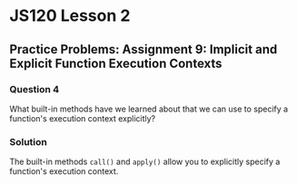 # JS120 Lesson 2

## Practice Problems: Assignment 9: Implicit and Explicit Function Execution Contexts

### Question 4

What built-in methods have we learned about that we can use to specify a
function's execution context explicitly?

### Solution

The built-in methods `call()` and `apply()` allow you to explicitly specify a
function's execution context.
